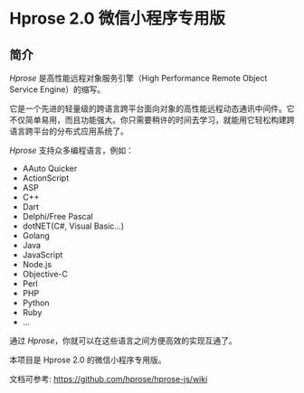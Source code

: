 # Hprose 2.0 微信小程序专用版

## 简介
 
 *Hprose* 是高性能远程对象服务引擎（High Performance Remote Object Service Engine）的缩写。
 
 它是一个先进的轻量级的跨语言跨平台面向对象的高性能远程动态通讯中间件。它不仅简单易用，而且功能强大。你只需要稍许的时间去学习，就能用它轻松构建跨语言跨平台的分布式应用系统了。
 
 *Hprose* 支持众多编程语言，例如：
 
 * AAuto Quicker
 * ActionScript
 * ASP
 * C++
 * Dart
 * Delphi/Free Pascal
 * dotNET(C#, Visual Basic...)
 * Golang
 * Java
 * JavaScript
 * Node.js
 * Objective-C
 * Perl
 * PHP
 * Python
 * Ruby
 * ...
 
 
 通过 *Hprose*，你就可以在这些语言之间方便高效的实现互通了。
 
 本项目是 Hprose 2.0 的微信小程序专用版。
 
 文档可参考: https://github.com/hprose/hprose-js/wiki